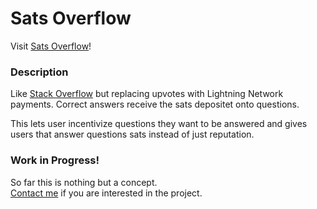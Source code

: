 # Sats Overflow

Visit [Sats Overflow](https://satsoverflow.co)!

### Description
Like [Stack Overflow](https://stackoverflow.com) but replacing upvotes with Lightning Network payments.
Correct answers receive the sats depositet onto questions.

This lets user incentivize questions they want to be answered and gives users that answer questions sats instead of just reputation.

### Work in Progress!
So far this is nothing but a concept.  
[Contact me](https://twitter.com/gcomxx) if you are interested in the project.
